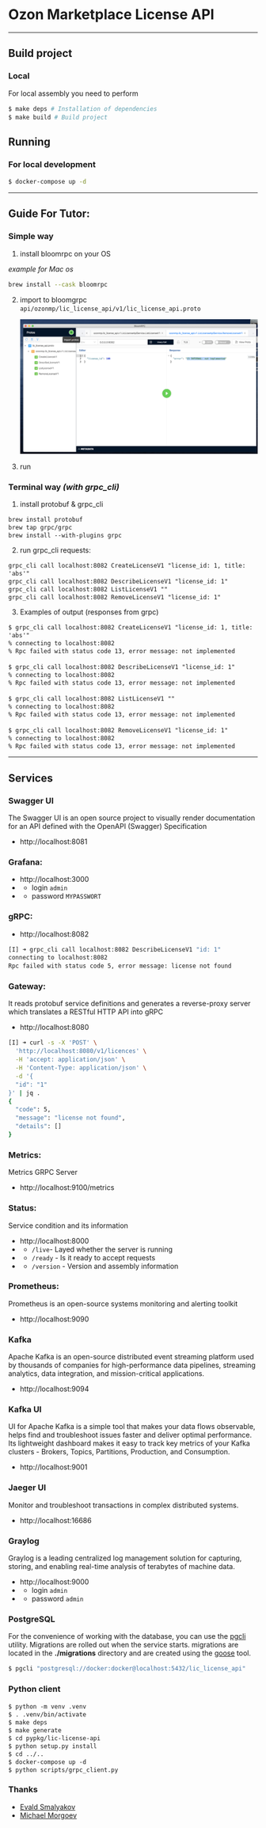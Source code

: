 # Ozon Marketplace License API

---

## Build project

### Local

For local assembly you need to perform

```zsh
$ make deps # Installation of dependencies
$ make build # Build project
```
## Running

### For local development

```zsh
$ docker-compose up -d
```

---

## Guide For Tutor:
### Simple way 
1. install bloomrpc on your OS

_example for Mac os_
```bash
brew install --cask bloomrpc
```
2. import to bloomgrpc `api/ozonmp/lic_license_api/v1/lic_license_api.proto`

   ![](./bloomgrpc-import-protos.png)

3. run

### Terminal way _(with grpc_cli)_
1. install protobuf & grpc_cli
```
brew install protobuf
brew tap grpc/grpc
brew install --with-plugins grpc
```
2. run grpc_cli requests: 
```
grpc_cli call localhost:8082 CreateLicenseV1 "license_id: 1, title: 'abs'"
grpc_cli call localhost:8082 DescribeLicenseV1 "license_id: 1"
grpc_cli call localhost:8082 ListLicenseV1 ""
grpc_cli call localhost:8082 RemoveLicenseV1 "license_id: 1" 
```
3. Examples of output (responses from grpc)
```
$ grpc_cli call localhost:8082 CreateLicenseV1 "license_id: 1, title: 'abs'"
% connecting to localhost:8082
% Rpc failed with status code 13, error message: not implemented

$ grpc_cli call localhost:8082 DescribeLicenseV1 "license_id: 1"                
% connecting to localhost:8082
% Rpc failed with status code 13, error message: not implemented

$ grpc_cli call localhost:8082 ListLicenseV1 ""                           
% connecting to localhost:8082
% Rpc failed with status code 13, error message: not implemented

$ grpc_cli call localhost:8082 RemoveLicenseV1 "license_id: 1"              
% connecting to localhost:8082
% Rpc failed with status code 13, error message: not implemented
```

---

## Services

### Swagger UI

The Swagger UI is an open source project to visually render documentation for an API defined with the OpenAPI (Swagger) Specification

- http://localhost:8081

### Grafana:

- http://localhost:3000
- - login `admin`
- - password `MYPASSWORT`

### gRPC:

- http://localhost:8082

```sh
[I] ➜ grpc_cli call localhost:8082 DescribeLicenseV1 "id: 1"
connecting to localhost:8082
Rpc failed with status code 5, error message: license not found
```

### Gateway:

It reads protobuf service definitions and generates a reverse-proxy server which translates a RESTful HTTP API into gRPC

- http://localhost:8080

```sh
[I] ➜ curl -s -X 'POST' \
  'http://localhost:8080/v1/licences' \
  -H 'accept: application/json' \
  -H 'Content-Type: application/json' \
  -d '{
  "id": "1"
}' | jq .
{
  "code": 5,
  "message": "license not found",
  "details": []
}
```

### Metrics:

Metrics GRPC Server

- http://localhost:9100/metrics

### Status:

Service condition and its information

- http://localhost:8000
- - `/live`- Layed whether the server is running
- - `/ready` - Is it ready to accept requests
- - `/version` - Version and assembly information

### Prometheus:

Prometheus is an open-source systems monitoring and alerting toolkit

- http://localhost:9090

### Kafka

Apache Kafka is an open-source distributed event streaming platform used by thousands of companies for high-performance data pipelines, streaming analytics, data integration, and mission-critical applications.

- http://localhost:9094

### Kafka UI

UI for Apache Kafka is a simple tool that makes your data flows observable, helps find and troubleshoot issues faster and deliver optimal performance. Its lightweight dashboard makes it easy to track key metrics of your Kafka clusters - Brokers, Topics, Partitions, Production, and Consumption.

- http://localhost:9001

### Jaeger UI

Monitor and troubleshoot transactions in complex distributed systems.

- http://localhost:16686

### Graylog

Graylog is a leading centralized log management solution for capturing, storing, and enabling real-time analysis of terabytes of machine data.

- http://localhost:9000
- - login `admin`
- - password `admin`

### PostgreSQL

For the convenience of working with the database, you can use the [pgcli](https://github.com/dbcli/pgcli) utility. Migrations are rolled out when the service starts. migrations are located in the **./migrations** directory and are created using the [goose](https://github.com/pressly/goose) tool.

```sh
$ pgcli "postgresql://docker:docker@localhost:5432/lic_license_api"
```

### Python client

```shell
$ python -m venv .venv
$ . .venv/bin/activate
$ make deps
$ make generate
$ cd pypkg/lic-license-api
$ python setup.py install
$ cd ../..
$ docker-compose up -d
$ python scripts/grpc_client.py
```


### Thanks

- [Evald Smalyakov](https://github.com/evald24)
- [Michael Morgoev](https://github.com/zerospiel)
